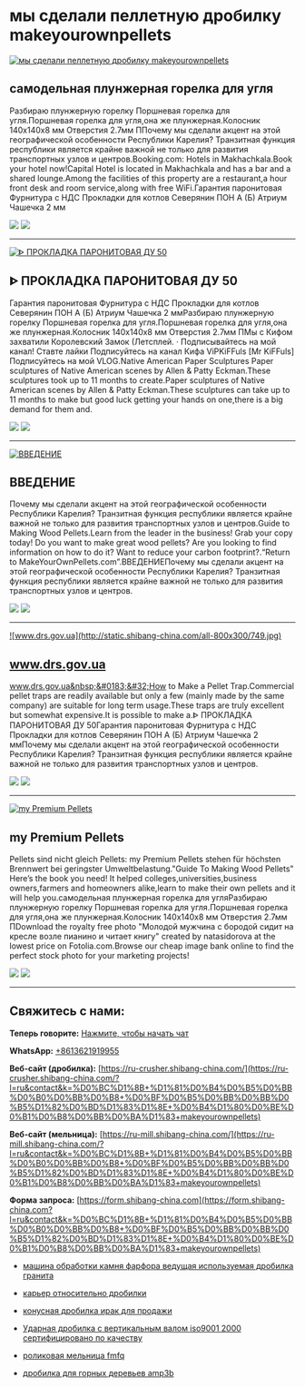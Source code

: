 # мы сделали пеллетную дробилку makeyourownpellets

<a href="https://swt.shibang-china.com/?l=ru&img&k=%D0%BC%D1%8B+%D1%81%D0%B4%D0%B5%D0%BB%D0%B0%D0%BB%D0%B8+%D0%BF%D0%B5%D0%BB%D0%BB%D0%B5%D1%82%D0%BD%D1%83%D1%8E+%D0%B4%D1%80%D0%BE%D0%B1%D0%B8%D0%BB%D0%BA%D1%83+makeyourownpellets" target="_blank">![мы сделали пеллетную дробилку makeyourownpellets](http://static.shibang-china.com/all-800x300/316.jpg)</a>

## самодельная плунжерная горелка для угля
Разбираю плунжерную горелку Поршневая горелка для угля.Поршневая горелка для угля,она же плунжерная.Колосник 140х140х8 мм Отверстия 2.7мм ППочему мы сделали акцент на этой географической особенности Республики Карелия? Транзитная функция республики является крайне важной не только для развития транспортных узлов и центров.Booking.com: Hotels in Makhachkala.Book your hotel now!Capital Hotel is located in Makhachkala and has a bar and a shared lounge.Among the facilities of this property are a restaurant,a hour front desk and room service,along with free WiFi.Гарантия паронитовая Фурнитура с НДС Прокладки для котлов Северянин ПОН А (Б) Атриум Чашечка 2 мм


<a href="https://whatsapp.shibangsoft.com/WhatsApp.php" target="_blank" title="WhatsApp">![](http://static.shibang-china.com/icon/whatsapp.png)</a> <a href="https://swt.shibang-china.com/?l=ru&icon&k=%D0%BC%D1%8B+%D1%81%D0%B4%D0%B5%D0%BB%D0%B0%D0%BB%D0%B8+%D0%BF%D0%B5%D0%BB%D0%BB%D0%B5%D1%82%D0%BD%D1%83%D1%8E+%D0%B4%D1%80%D0%BE%D0%B1%D0%B8%D0%BB%D0%BA%D1%83+makeyourownpellets" target="_blank">![](http://static.shibang-china.com/icon/chat-ru.png)</a>

---

<a href="https://swt.shibang-china.com/?l=ru&img&k=%D0%BC%D1%8B+%D1%81%D0%B4%D0%B5%D0%BB%D0%B0%D0%BB%D0%B8+%D0%BF%D0%B5%D0%BB%D0%BB%D0%B5%D1%82%D0%BD%D1%83%D1%8E+%D0%B4%D1%80%D0%BE%D0%B1%D0%B8%D0%BB%D0%BA%D1%83+makeyourownpellets" target="_blank">![ᐈ ПРОКЛАДКА ПАРОНИТОВАЯ ДУ 50](http://static.shibang-china.com/all-800x300/458.jpg)</a>

## ᐈ ПРОКЛАДКА ПАРОНИТОВАЯ ДУ 50
Гарантия паронитовая Фурнитура с НДС Прокладки для котлов Северянин ПОН А (Б) Атриум Чашечка 2 ммРазбираю плунжерную горелку Поршневая горелка для угля.Поршневая горелка для угля,она же плунжерная.Колосник 140х140х8 мм Отверстия 2.7мм ПМы с Кифом захватили Королевский Замок (Летсплей.&nbsp;&#0183;&#32;Подписывайтесь на мой канал! Ставте лайки Подписуйтесь на канал Кифа ViPKiFFuls [Mr KiFFuls] Подписуйтесь на мой VLOG.Native American Paper Sculptures Paper sculptures of Native American scenes by Allen &amp; Patty Eckman.These sculptures took up to 11 months to create.Paper sculptures of Native American scenes by Allen &amp; Patty Eckman.These sculptures can take up to 11 months to make but good luck getting your hands on one,there is a big demand for them and.


<a href="https://whatsapp.shibangsoft.com/WhatsApp.php" target="_blank" title="WhatsApp">![](http://static.shibang-china.com/icon/whatsapp.png)</a> <a href="https://swt.shibang-china.com/?l=ru&icon&k=%D0%BC%D1%8B+%D1%81%D0%B4%D0%B5%D0%BB%D0%B0%D0%BB%D0%B8+%D0%BF%D0%B5%D0%BB%D0%BB%D0%B5%D1%82%D0%BD%D1%83%D1%8E+%D0%B4%D1%80%D0%BE%D0%B1%D0%B8%D0%BB%D0%BA%D1%83+makeyourownpellets" target="_blank">![](http://static.shibang-china.com/icon/chat-ru.png)</a>

---

<a href="https://swt.shibang-china.com/?l=ru&img&k=%D0%BC%D1%8B+%D1%81%D0%B4%D0%B5%D0%BB%D0%B0%D0%BB%D0%B8+%D0%BF%D0%B5%D0%BB%D0%BB%D0%B5%D1%82%D0%BD%D1%83%D1%8E+%D0%B4%D1%80%D0%BE%D0%B1%D0%B8%D0%BB%D0%BA%D1%83+makeyourownpellets" target="_blank">![ВВЕДЕНИЕ](http://static.shibang-china.com/all-800x300/905.jpg)</a>

## ВВЕДЕНИЕ
Почему мы сделали акцент на этой географической особенности Республики Карелия? Транзитная функция республики является крайне важной не только для развития транспортных узлов и центров.Guide to Making Wood Pellets.Learn from the leader in the business! Grab your copy today! Do you want to make great wood pellets? Are you looking to find information on how to do it? Want to reduce your carbon footprint?.“Return to MakeYourOwnPellets.com”.ВВЕДЕНИЕПочему мы сделали акцент на этой географической особенности Республики Карелия? Транзитная функция республики является крайне важной не только для развития транспортных узлов и центров.


<a href="https://whatsapp.shibangsoft.com/WhatsApp.php" target="_blank" title="WhatsApp">![](http://static.shibang-china.com/icon/whatsapp.png)</a> <a href="https://swt.shibang-china.com/?l=ru&icon&k=%D0%BC%D1%8B+%D1%81%D0%B4%D0%B5%D0%BB%D0%B0%D0%BB%D0%B8+%D0%BF%D0%B5%D0%BB%D0%BB%D0%B5%D1%82%D0%BD%D1%83%D1%8E+%D0%B4%D1%80%D0%BE%D0%B1%D0%B8%D0%BB%D0%BA%D1%83+makeyourownpellets" target="_blank">![](http://static.shibang-china.com/icon/chat-ru.png)</a>

---

<a href="https://swt.shibang-china.com/?l=ru&img&k=%D0%BC%D1%8B+%D1%81%D0%B4%D0%B5%D0%BB%D0%B0%D0%BB%D0%B8+%D0%BF%D0%B5%D0%BB%D0%BB%D0%B5%D1%82%D0%BD%D1%83%D1%8E+%D0%B4%D1%80%D0%BE%D0%B1%D0%B8%D0%BB%D0%BA%D1%83+makeyourownpellets" target="_blank">![www.drs.gov.ua](http://static.shibang-china.com/all-800x300/749.jpg)</a>

## www.drs.gov.ua
www.drs.gov.ua&nbsp;&#0183;&#32;How to Make a Pellet Trap.Commercial pellet traps are readily available but only a few (mainly made by the same company) are suitable for long term usage.These traps are truly excellent but somewhat expensive.It is possible to make a.ᐈ ПРОКЛАДКА ПАРОНИТОВАЯ ДУ 50Гарантия паронитовая Фурнитура с НДС Прокладки для котлов Северянин ПОН А (Б) Атриум Чашечка 2 ммПочему мы сделали акцент на этой географической особенности Республики Карелия? Транзитная функция республики является крайне важной не только для развития транспортных узлов и центров.


<a href="https://whatsapp.shibangsoft.com/WhatsApp.php" target="_blank" title="WhatsApp">![](http://static.shibang-china.com/icon/whatsapp.png)</a> <a href="https://swt.shibang-china.com/?l=ru&icon&k=%D0%BC%D1%8B+%D1%81%D0%B4%D0%B5%D0%BB%D0%B0%D0%BB%D0%B8+%D0%BF%D0%B5%D0%BB%D0%BB%D0%B5%D1%82%D0%BD%D1%83%D1%8E+%D0%B4%D1%80%D0%BE%D0%B1%D0%B8%D0%BB%D0%BA%D1%83+makeyourownpellets" target="_blank">![](http://static.shibang-china.com/icon/chat-ru.png)</a>

---

<a href="https://swt.shibang-china.com/?l=ru&img&k=%D0%BC%D1%8B+%D1%81%D0%B4%D0%B5%D0%BB%D0%B0%D0%BB%D0%B8+%D0%BF%D0%B5%D0%BB%D0%BB%D0%B5%D1%82%D0%BD%D1%83%D1%8E+%D0%B4%D1%80%D0%BE%D0%B1%D0%B8%D0%BB%D0%BA%D1%83+makeyourownpellets" target="_blank">![my Premium Pellets](http://static.shibang-china.com/all-800x300/107.jpg)</a>

## my Premium Pellets
Pellets sind nicht gleich Pellets: my Premium Pellets stehen f&#252;r h&#246;chsten Brennwert bei geringster Umweltbelastung.&quot;Guide To Making Wood Pellets&quot; Here’s the book you need! It helped colleges,universities,business owners,farmers and homeowners alike,learn to make their own pellets and it will help you.самодельная плунжерная горелка для угляРазбираю плунжерную горелку Поршневая горелка для угля.Поршневая горелка для угля,она же плунжерная.Колосник 140х140х8 мм Отверстия 2.7мм ПDownload the royalty free photo &quot;Молодой мужчина с бородой сидит на кресле возле пианино и читает книгу&quot; created by natasidorova at the lowest price on Fotolia.com.Browse our cheap image bank online to find the perfect stock photo for your marketing projects!


<a href="https://whatsapp.shibangsoft.com/WhatsApp.php" target="_blank" title="WhatsApp">![](http://static.shibang-china.com/icon/whatsapp.png)</a> <a href="https://swt.shibang-china.com/?l=ru&icon&k=%D0%BC%D1%8B+%D1%81%D0%B4%D0%B5%D0%BB%D0%B0%D0%BB%D0%B8+%D0%BF%D0%B5%D0%BB%D0%BB%D0%B5%D1%82%D0%BD%D1%83%D1%8E+%D0%B4%D1%80%D0%BE%D0%B1%D0%B8%D0%BB%D0%BA%D1%83+makeyourownpellets" target="_blank">![](http://static.shibang-china.com/icon/chat-ru.png)</a>

---
## Свяжитесь с нами:

**Теперь говорите:** [Нажмите, чтобы начать чат](https://swt.shibang-china.com?l=ru&contact&k=%D0%BC%D1%8B+%D1%81%D0%B4%D0%B5%D0%BB%D0%B0%D0%BB%D0%B8+%D0%BF%D0%B5%D0%BB%D0%BB%D0%B5%D1%82%D0%BD%D1%83%D1%8E+%D0%B4%D1%80%D0%BE%D0%B1%D0%B8%D0%BB%D0%BA%D1%83+makeyourownpellets)

**WhatsApp:**  [+8613621919955](https://whatsapp.shibangsoft.com/WhatsApp.php)

**Веб-сайт (дробилка):** [https://ru-crusher.shibang-china.com/](https://ru-crusher.shibang-china.com/?l=ru&contact&k=%D0%BC%D1%8B+%D1%81%D0%B4%D0%B5%D0%BB%D0%B0%D0%BB%D0%B8+%D0%BF%D0%B5%D0%BB%D0%BB%D0%B5%D1%82%D0%BD%D1%83%D1%8E+%D0%B4%D1%80%D0%BE%D0%B1%D0%B8%D0%BB%D0%BA%D1%83+makeyourownpellets)

**Веб-сайт (мельница):** [https://ru-mill.shibang-china.com/](https://ru-mill.shibang-china.com/?l=ru&contact&k=%D0%BC%D1%8B+%D1%81%D0%B4%D0%B5%D0%BB%D0%B0%D0%BB%D0%B8+%D0%BF%D0%B5%D0%BB%D0%BB%D0%B5%D1%82%D0%BD%D1%83%D1%8E+%D0%B4%D1%80%D0%BE%D0%B1%D0%B8%D0%BB%D0%BA%D1%83+makeyourownpellets)

**Форма запроса:** [https://form.shibang-china.com](https://form.shibang-china.com?l=ru&contact&k=%D0%BC%D1%8B+%D1%81%D0%B4%D0%B5%D0%BB%D0%B0%D0%BB%D0%B8+%D0%BF%D0%B5%D0%BB%D0%BB%D0%B5%D1%82%D0%BD%D1%83%D1%8E+%D0%B4%D1%80%D0%BE%D0%B1%D0%B8%D0%BB%D0%BA%D1%83+makeyourownpellets)

* [машина обработки камня фарфора ведущая используемая дробилка гранита](../132/%D0%BC%D0%B0%D1%88%D0%B8%D0%BD%D0%B0%20%D0%BE%D0%B1%D1%80%D0%B0%D0%B1%D0%BE%D1%82%D0%BA%D0%B8%20%D0%BA%D0%B0%D0%BC%D0%BD%D1%8F%20%D1%84%D0%B0%D1%80%D1%84%D0%BE%D1%80%D0%B0%20%D0%B2%D0%B5%D0%B4%D1%83%D1%89%D0%B0%D1%8F%20%D0%B8%D1%81%D0%BF%D0%BE%D0%BB%D1%8C%D0%B7%D1%83%D0%B5%D0%BC%D0%B0%D1%8F%20%D0%B4%D1%80%D0%BE%D0%B1%D0%B8%D0%BB%D0%BA%D0%B0%20%D0%B3%D1%80%D0%B0%D0%BD%D0%B8%D1%82%D0%B0.md)

* [карьер относительно дробилки](../131/%D0%BA%D0%B0%D1%80%D1%8C%D0%B5%D1%80%20%D0%BE%D1%82%D0%BD%D0%BE%D1%81%D0%B8%D1%82%D0%B5%D0%BB%D1%8C%D0%BD%D0%BE%20%D0%B4%D1%80%D0%BE%D0%B1%D0%B8%D0%BB%D0%BA%D0%B8.md)

* [конусная дробилка ирак для продажи](../131/%D0%BA%D0%BE%D0%BD%D1%83%D1%81%D0%BD%D0%B0%D1%8F%20%D0%B4%D1%80%D0%BE%D0%B1%D0%B8%D0%BB%D0%BA%D0%B0%20%D0%B8%D1%80%D0%B0%D0%BA%20%D0%B4%D0%BB%D1%8F%20%D0%BF%D1%80%D0%BE%D0%B4%D0%B0%D0%B6%D0%B8.md)

* [Ударная дробилка с вертикальным валом iso9001 2000 сертифицировано по качеству](../133/%D0%A3%D0%B4%D0%B0%D1%80%D0%BD%D0%B0%D1%8F%20%D0%B4%D1%80%D0%BE%D0%B1%D0%B8%D0%BB%D0%BA%D0%B0%20%D1%81%20%D0%B2%D0%B5%D1%80%D1%82%D0%B8%D0%BA%D0%B0%D0%BB%D1%8C%D0%BD%D1%8B%D0%BC%20%D0%B2%D0%B0%D0%BB%D0%BE%D0%BC%20iso9001%202000%20%D1%81%D0%B5%D1%80%D1%82%D0%B8%D1%84%D0%B8%D1%86%D0%B8%D1%80%D0%BE%D0%B2%D0%B0%D0%BD%D0%BE%20%D0%BF%D0%BE%20%D0%BA%D0%B0%D1%87%D0%B5%D1%81%D1%82%D0%B2%D1%83.md)

* [роликовая мельница fmfq](../131/%D1%80%D0%BE%D0%BB%D0%B8%D0%BA%D0%BE%D0%B2%D0%B0%D1%8F%20%D0%BC%D0%B5%D0%BB%D1%8C%D0%BD%D0%B8%D1%86%D0%B0%20fmfq.md)

* [дробилка для горных деревьев amp3b](../134/%D0%B4%D1%80%D0%BE%D0%B1%D0%B8%D0%BB%D0%BA%D0%B0%20%D0%B4%D0%BB%D1%8F%20%D0%B3%D0%BE%D1%80%D0%BD%D1%8B%D1%85%20%D0%B4%D0%B5%D1%80%D0%B5%D0%B2%D1%8C%D0%B5%D0%B2%20amp3b.md)